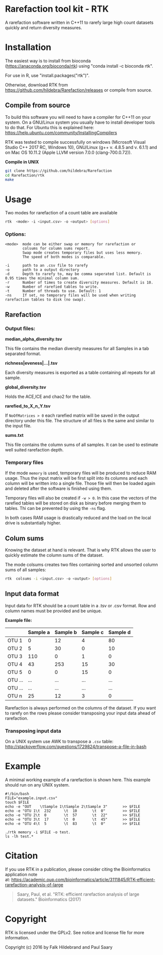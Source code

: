 # Rarefaction tool kit - RTK
A rarefaction software written in C++11 to rarefy large high count datasets quickly and return diversity measures.

# Installation
The easiest way is to install from bioconda (https://anaconda.org/bioconda/rtk) using "conda install -c bioconda rtk".

For use in R, use "install.packages("rtk")".

Otherwise, download RTK from https://github.com/hildebra/Rarefaction/releases or compile from source.

## Compile from source
To build this software you will need to have a compiler for C++11 on your system. On a GNU/Linux system you usually have to install developer tools to do that. For Ubuntu this is explained here: https://help.ubuntu.com/community/InstallingCompilers


RTK was tested to compile successfully on windows (Microsoft Visual Studio C++ 2017 RC, Windows 10), GNU/Linux (g++ v. 4.8.5 and v. 6.1.1) and on Mac OS 10.11.2 (Apple LLVM version 7.0.0 (clang-700.0.72)).


**Compile in UNIX**
```bash
git clone https://github.com/hildebra/Rarefaction
cd Rarefaction/rtk
make
```

# Usage
Two modes for rarefaction of a count table are available

```bash
rtk  <mode> -i <input.csv> -o <output> [options]
```

### Options:
```
<mode>  mode can be either swap or memory for rarefaction or 
        colsums for column sums report.
        Swap mode creates temporary files but uses less memory.
        The speed of both modes is comparable.

-i      path to an .csv file to rarefy
-o      path to a output directory
-d      Depth to rarefy to, may be comma seperated list. Default is 0.95 times the minimal column sum.
-r      Number of times to create diversity measures. Default is 10.
-w      Number of rarefied tables to write.
-t      Number of threads to use. Default: 1
-ns     If set, no temporary files will be used when writing rarefaction tables to disk (no swap).

```

## Rarefaction

### Output files:

**median_alpha_diversity.tsv**

This file contains the median diversity measures for all Samples in a tab separated format.

**richness|eveness|...|.tsv**

Each diversity measures is exported as a table containing all repeats for all sample.

**global_diversity.tsv**

Holds the ACE,ICE and chao2 for the table.

**rarefied_to_X_n_Y.tsv**

If `NoOfMatrices > 0` each rarefied matrix will be saved in the output directory under this file. The structure of all files is the same and similar to the input file.

**sums.txt**

This file contains the column sums of all samples. It can be used to estimate well suited rarefaction depth.

### Temporary files
If the mode `memory` is used, temporary files will be produced to reduce RAM usage. Thus the input matrix will be first split into its columns and each column will be written into a single file. Those file will then be loaded again and deleted after the software is finished using them.

Temporary files will also be created if `-w > 0`. In this case the vectors of the rarefied tables will be stored on disk as binary before merging them to tables. Thi can be prevented by using the `-ns` flag.

In both cases RAM usage is drastically reduced and the load on the local drive is substantially higher.


## Colum sums
Knowing the dataset at hand is relevant. That is why RTK allows the user to quickly estimate the column sums of the dataset.

The mode colsums creates two files containing sorted and unsorted column sums of all samples:
```bash
rtk  colsums -i <input.csv> -o <output> [options]
```



## Input data format
Input data for RTK should be a count table in a .tsv or .csv format.
Row and column names must be provided and be unique.

**Example file:**

|       | Sample a | Sample b | Sample c | Sample d |
|-------|----------|----------|----------|----------|
| OTU 1 | 0        | 12       | 4        | 80       |
| OTU 2 | 5        | 30       | 0        | 10       |
| OTU 3 | 110       | 0        | 1       | 0        |
| OTU 4 | 43       | 253        | 15       | 30        |
| OTU 5 | 0       | 0        | 15       | 0        |
| OTU ... | ...       | ...        | ...       | ...        |
| OTU ... | ...       | ...        | ...       | ...        |
| OTU n | 25       | 12        | 3       | 0        |

Rarefaction is always performed on the columns of the dataset. If you want to rarefy on the rows please consider transposing your input data ahead of rarefaction.

### Transposing input data
On a UNIX system use AWK to transpose a `.csv` table:
http://stackoverflow.com/questions/1729824/transpose-a-file-in-bash





# Example
A minimal working example of a rarefaction is shown here. This example should run on any UNIX system.
```
#!/bin/bash
FILE="example.input.csv"
touch $FILE
echo -e "OUT    \tSample 1\tSample 2\tSample 3"       >> $FILE
echo -e "OTU 1\t  232      \t  10       \t  0"        >> $FILE
echo -e "OTU 2\t  0        \t  57       \t  22"       >> $FILE
echo -e "OTU 3\t  17       \t  0        \t  45"       >> $FILE
echo -e "OTU 4\t  5        \t  83       \t  0"        >> $FILE

./rtk memory -i $FILE -o test.
ls -lh test.*
```

# Citation
If you use RTK in a publication, please consider citing the Bioinformatics application note at: https://academic.oup.com/bioinformatics/article/3111845/RTK-efficient-rarefaction-analysis-of-large

> Saary, Paul, et al. "RTK: efficient rarefaction analysis of large datasets." 
> Bioinformatics (2017) 



# Copyright
RTK is licensed under the GPLv2. See notice and license file for more information.

Copyright (c) 2016 by Falk Hildebrand and Paul Saary
